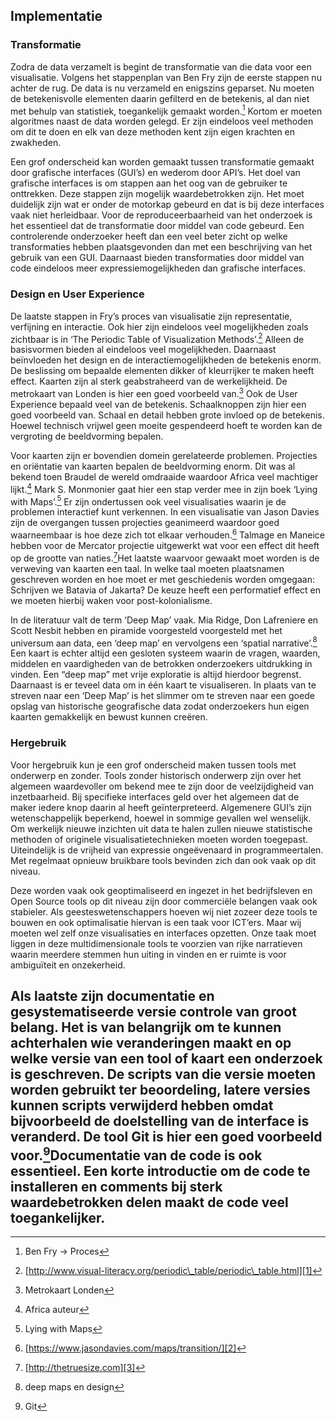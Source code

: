 ## Implementatie

### Transformatie

Zodra de data verzamelt is begint de transformatie van die data voor een visualisatie. Volgens het stappenplan van Ben Fry zijn de eerste stappen nu achter de rug. De data is nu verzameld en enigszins geparset. Nu moeten de betekenisvolle elementen daarin gefilterd en de betekenis, al dan niet met behulp van statistiek, toegankelijk gemaakt worden.[^1] Kortom er moeten algoritmes naast de data worden gelegd. Er zijn eindeloos veel methoden om dit te doen en elk van deze methoden kent zijn eigen krachten en zwakheden. 

Een grof onderscheid kan worden gemaakt tussen transformatie gemaakt door grafische interfaces (GUI’s) en wederom door API’s. Het doel van grafische interfaces is om stappen aan het oog van de gebruiker te onttrekken. Deze stappen zijn mogelijk waardebetrokken zijn. Het moet duidelijk zijn wat er onder de motorkap gebeurd en dat is bij deze interfaces vaak niet herleidbaar. Voor de reproduceerbaarheid van het onderzoek is het essentieel dat de transformatie door middel van code gebeurd. Een controlerende onderzoeker heeft dan een veel beter zicht op welke transformaties hebben plaatsgevonden dan met een beschrijving van het gebruik van een GUI. Daarnaast bieden transformaties door middel van code eindeloos meer expressiemogelijkheden dan grafische interfaces. 

### Design en User Experience

De laatste stappen in Fry’s proces van visualisatie zijn representatie, verfijning en interactie. Ook hier zijn eindeloos veel mogelijkheden zoals zichtbaar is in ‘The Periodic Table of Visualization Methods’.[^2] Alleen de basisvormen bieden al eindeloos veel mogelijkheden. Daarnaast beïnvloeden het design en de interactiemogelijkheden de betekenis enorm. De beslissing om bepaalde elementen dikker of kleurrijker te maken heeft effect. Kaarten zijn al sterk geabstraheerd van de werkelijkheid. De metrokaart van Londen is hier een goed voorbeeld van.[^3] Ook de User Experience bepaald veel van de betekenis. Schaalknoppen zijn hier een goed voorbeeld van. Schaal en detail hebben grote invloed op de betekenis. Hoewel technisch vrijwel geen moeite gespendeerd hoeft te worden kan de vergroting de beeldvorming bepalen.

Voor kaarten zijn er bovendien domein gerelateerde problemen. Projecties en oriëntatie van kaarten bepalen de beeldvorming enorm. Dit was al bekend toen Braudel de wereld omdraaide waardoor Africa veel machtiger lijkt.[^4] Mark S. Monmonier gaat hier een stap verder mee in zijn boek ‘Lying with Maps’.[^5] Er zijn ondertussen ook veel visualisaties waarin je de problemen interactief kunt verkennen. In een visualisatie van Jason Davies zijn de overgangen tussen projecties geanimeerd waardoor goed waarneembaar is hoe deze zich tot elkaar verhouden.[^6] Talmage en Maneice hebben voor de Mercator projectie uitgewerkt wat voor een effect dit heeft op de grootte van naties.[^7]Het laatste waarvoor gewaakt moet worden is de verweving van kaarten een taal. In welke taal moeten plaatsnamen geschreven worden en hoe moet er met geschiedenis worden omgegaan: Schrijven we Batavia of Jakarta? De keuze heeft een performatief effect en we moeten hierbij waken voor post-kolonialisme. 

In de literatuur valt de term ‘Deep Map’ vaak. Mia Ridge, Don Lafreniere en Scott Nesbit hebben en piramide voorgesteld voorgesteld met het universum aan data, een ‘deep map’ en vervolgens een ‘spatial narrative’.[^8] Een kaart is echter altijd een gesloten systeem waarin de vragen, waarden, middelen en vaardigheden van de betrokken onderzoekers uitdrukking in vinden. Een “deep map” met vrije exploratie is altijd hierdoor begrenst. Daarnaast is er teveel data om in één kaart te visualiseren. In plaats van te streven naar een ‘Deep Map’ is het slimmer om te streven naar een goede opslag van historische geografische data zodat onderzoekers hun eigen kaarten gemakkelijk en bewust kunnen creëren. 

### Hergebruik

Voor hergebruik kun je een grof onderscheid maken tussen tools met onderwerp en zonder. Tools zonder historisch onderwerp zijn over het algemeen waardevoller om bekend mee te zijn door de veelzijdigheid van inzetbaarheid. Bij specifieke interfaces geld over het algemeen dat de maker iedere knop daarin al heeft geïnterpreteerd. Algemenere GUI’s zijn wetenschappelijk beperkend, hoewel in sommige gevallen wel wenselijk. Om werkelijk nieuwe inzichten uit data te halen zullen nieuwe statistische methoden of originele visualisatietechnieken moeten worden toegepast. Uiteindelijk is de vrijheid van expressie ongeëvenaard in programmeertalen. Met regelmaat opnieuw bruikbare tools bevinden zich dan ook vaak op dit niveau. 

Deze worden vaak ook geoptimaliseerd en ingezet in het bedrijfsleven en Open Source tools op dit niveau zijn door commerciële belangen vaak ook stabieler. Als geesteswetenschappers hoeven wij niet zozeer deze tools te bouwen en ook optimalisatie hiervan is een taak voor ICT’ers. Maar wij moeten wel zelf onze visualisaties en interfaces opzetten. Onze taak moet liggen in deze multidimensionale tools te voorzien van rijke narratieven waarin meerdere stemmen hun uiting in vinden en er ruimte is voor ambiguïteit en onzekerheid.

Als laatste zijn documentatie en gesystematiseerde versie controle van groot belang. Het is van belangrijk om te kunnen achterhalen wie veranderingen maakt en op welke versie van een tool of kaart een onderzoek is geschreven. De scripts van die versie moeten worden gebruikt ter beoordeling, latere versies kunnen scripts verwijderd hebben omdat bijvoorbeeld de doelstelling van de interface is veranderd. De tool Git is hier een goed voorbeeld voor.[^9]Documentatie van de code is ook essentieel. Een korte introductie om de code te installeren en comments bij sterk waardebetrokken delen maakt de code veel toegankelijker. 
---- 

[^1]:	Ben Fry -\> Proces

[^2]:	[http://www.visual-literacy.org/periodic\_table/periodic\_table.html][1]

[^3]:	Metrokaart Londen

[^4]:	Africa auteur

[^5]:	Lying with Maps

[^6]:	[https://www.jasondavies.com/maps/transition/][2]

[^7]:	[http://thetruesize.com][3]

[^8]:	deep maps en design

[^9]:	Git

[1]:	http://www.visual-literacy.org/periodic_table/periodic_table.html
[2]:	https://www.jasondavies.com/maps/transition/
[3]:	http://thetruesize.com/ "http://thetruesize.com"